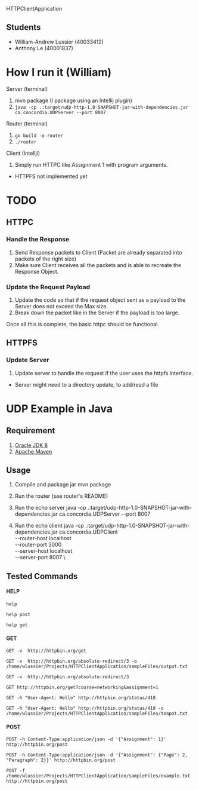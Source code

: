 HTTPClientApplication

## Students

- William-Andrew Lussier (40033412)
- Anthony Le (40001837)


# How I run it (William)
Server (terminal)
1. mvn package (I package using an Intellij plugin)
2. `java -cp .:target/udp-http-1.0-SNAPSHOT-jar-with-dependencies.jar ca.concordia.UDPServer --port 8007`

Router (terminal)
1. `go build -o router`
2. `./router`

Client (Intellji)
1. Simply run HTTPC like Assignment 1 with program arguments.
* HTTPFS not implemented yet


# TODO

## HTTPC
### Handle the Response
1. Send Response packets to Client (Packet are already separated into packets of the right size)
2. Make sure Client receives all the packets and is able to recreate the Response Object.

### Update the Request Payload
1. Update the code so that if the request object sent as a payload to the Server does not exceed the Max size.
2. Break down the packet like in the Server if the payload is too large.

Once all this is complete, the basic httpc should be functional.

## HTTPFS
### Update Server
1. Update server to handle the request if the user uses the httpfs interface.
* Server might need to a directory update, to add/read a file



# UDP Example in Java

## Requirement
1. [Oracle JDK 8](http://www.oracle.com/technetwork/java/javase/downloads/jdk8-downloads-2133151.html)
2. [Apache Maven](https://maven.apache.org/) 

## Usage

1. Compile and package jar 
   mvn package

2. Run the router (see router's README)

3. Run the echo server
   java -cp .:target/udp-http-1.0-SNAPSHOT-jar-with-dependencies.jar ca.concordia.UDPServer --port 8007

4. Run the echo client
   java -cp .:target/udp-http-1.0-SNAPSHOT-jar-with-dependencies.jar ca.concordia.UDPClient \
   --router-host localhost \
   --router-port 3000 \
   --server-host localhost \
   --server-port 8007 \


## Tested Commands

#### HELP

`help`

`help post`

`help get`

#### GET
`
GET -v  http://httpbin.org/get
`

`
GET -v  http://httpbin.org/absolute-redirect/3 -o /home/wlussier/Projects/HTTPClientApplication/sampleFiles/output.txt 
`

`
GET -v  http://httpbin.org/absolute-redirect/3
`

`
GET http://httpbin.org/get?course=networking&assignment=1 
`

`
GET -h "User-Agent: Hello" http://httpbin.org/status/418
`

`
GET -h "User-Agent: Hello" http://httpbin.org/status/418 -o /home/wlussier/Projects/HTTPClientApplication/sampleFiles/teapot.txt 
`

#### POST
`
POST -h Content-Type:application/json -d '{"Assignment": 1}' http://httpbin.org/post
`

`
POST -h Content-Type:application/json -d '{"Assignment": {"Page": 2, "Paragraph": 2}}' http://httpbin.org/post
`

`
POST -f /home/wlussier/Projects/HTTPClientApplication/sampleFiles/example.txt http://httpbin.org/post
`